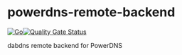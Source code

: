 # powerdns-remote-backend
[![Go](https://github.com/dabdns/powerdns-remote-backend/actions/workflows/go.yml/badge.svg?branch=develop)](https://github.com/dabdns/powerdns-remote-backend/actions/workflows/go.yml)[![Quality Gate Status](http://sonarqube.d447fb64.nip.io/api/project_badges/measure?project=powerdns-remote-backend&metric=alert_status)](http://sonarqube.d447fb64.nip.io/dashboard?id=powerdns-remote-backend)

dabdns remote backend for PowerDNS
